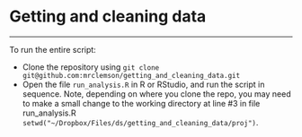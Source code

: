 # Getting and cleaning data
***
To run the entire script:
* Clone the repository using `git clone git@github.com:mrclemson/getting_and_cleaning_data.git`
* Open the file `run_analysis.R` in R or RStudio, and run the script in sequence. Note, depending on where you clone the repo, you may need to make a small change to the working directory at line #3 in file run_analysis.R `setwd("~/Dropbox/Files/ds/getting_and_cleaning_data/proj")`.
